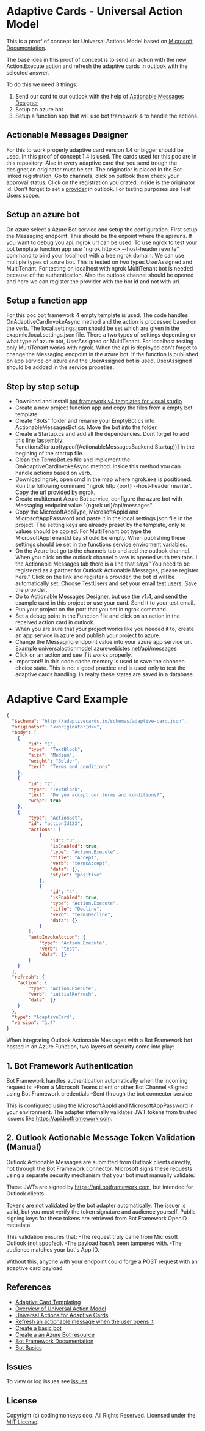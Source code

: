 # Adaptive Cards - Universal Action Model

This is a proof of concept for Universal Actions Model based on [Microsoft Documentation](https://learn.microsoft.com/en-us/outlook/actionable-messages/adaptive-card-expense-approval-sample?tabs=mobile).

The base idea in this proof of concept is to send an action with the new Action.Execute action and refresh the adaptive cards in outlook with the selected answer.

To do this we need 3 things:
1. Send our card to our outlook with the help of [Actionable Messages Designer](https://amdesigner.azurewebsites.net)
2. Setup an azure bot
3. Setup a function app that will use bot framework 4 to handle the actions.

## Actionable Messages Designer 
For this to work properly adaptive card version 1.4 or bigger should be used. In this proof of concept 1.4 is used. The cards used for this poc are in this repository.
Also in every adaptive card that you send trough the designer,an originator must be set. 
The originatior is placed in the Bot-linked registration. Go to channels, click on outlook them check your approval status. Click on the registration you crated, inside is the originator id.
Don't forget to set a [provider](https://outlook.office.com/connectors/oam/publish) in outlook. For testing purposes use Test Users scope.

## Setup an azure bot
On azure select a Azure Bot service and setup the configuration. 
First setup the Messaging endpoint. This should be the enpoint where the api runs. If you want to debug you api, ngrok url can be used.
To use ngrok to test your bot template function app use "ngrok http <<port>> --host-header rewrite" command to bind your localhost with a free ngrok domain. 
We can use multiple types of azure bot. This is tested on two types UserAssigned and MultiTenant. For testing on localhost with ngrok MultiTenant bot is needed because of the authentication.
Also the outlook channel should be opened and here we can register the provider with the bot id and not with url.

## Setup a function app
For this poc bot framework 4 empty template is used. The code handles OnAdaptiveCardInvokeAsync method and the action is processed based on the verb.
The local.settings.json should be set which are given in the exapmle.local.settings.json file. There a two types of settings depending on what type of azure bot, UserAssigned or MultiTenant.
For localhost testing only MultiTenant works with ngrok. When the api is deployed don't forget to change the Messaging endpoint in the azure bot.
If the function is published on app service on azure and the UserAssigned bot is used, UserAssigned should be addded in the service propeties.

## Step by step setup
- Download and install [bot framework v4 templates for visual studio](https://marketplace.visualstudio.com/items?itemName=BotBuilder.botbuilderv4)
- Create a new project function app and copy the files from a empty bot template.
- Create "Bots" folder and rename your EmptyBot.cs into ActionableMessagesBot.cs. Move the bot into the folder.
- Create a Startup.cs and add all the dependencies. Dont forget to add this line [assembly: FunctionsStartup(typeof(ActionableMessagesBackend.Startup))] in the begining of the startup file.
- Clean the TermsBot.cs file and implement the OnAdaptiveCardInvokeAsync method. Inside this method you can handle actions based on verb.
- Download ngrok, open cmd in the map where ngrok.exe is positioned. Run the following command "ngrok http {port} --host-header rewrite". Copy the url provided by ngrok.
- Create multitenant Azure Bot service, configure the azure bot with Messaging endpoint value "{ngrok url}/api/messages".
- Copy the MicrosoftAppType, MicrosoftAppId and MicrosoftAppPassword and paste it in the local.settings.json file in the project. The setting keys are already preset by the template, only te values should be copied. For MultiTenant bot type the MicrosoftAppTenantId key should be empty. When publishing these settings should be set in the functions service enviroment variables.
- On the Azure bot go to the channels tab and add the outlook channel. When you click on the outlook channel a vew is opened wuth two tabs. I the Actionable Messages tab there is a line that says "You need to be registered as a partner for Outlook Actionable Messages, please register here." Click on the link and register a provider, the bot id will be automatically set. Choose TestUsers and set your email test users. Save the provider.
- Go to [Actionable Messages Designer](https://amdesigner.azurewebsites.net), but use the v1.4, and send the example card in this project or use your card. Send it to your test email. 
- Run your project on the port that you set in ngrok command.
- Set a debug point in the Function file and click on an action in the received action card in outlook.
- When you are sure that your project works like you needed it to, create an app service in azure and publish your project to azure.
- Change the Messaging endpoint value into your azure app service url. Example universalactionmodel.azurewebistes.net/api/messages
- Click on an action and see if it works properly.
- Important!! In this code cache memory is used to save the choosen choice state. This is not a good practice and is used only to test the adaptive cards handling. In realty these states are saved in a database.

# Adaptive Card Example
```json
{
  "$schema": "http://adaptivecards.io/schemas/adaptive-card.json",
  "originator": "<<originatorId>>",
  "body": [
    {
        "id": "1",
        "type": "TextBlock",
        "size": "Medium",
        "weight": "Bolder",
        "text": "Terms and conditions"
    },
    {
        "id": "2",
        "type": "TextBlock",
        "text": "Do you accept our terms and conditions?",
        "wrap": true
    },
    {
        "type": "ActionSet",
        "id": "actionId123",
        "actions": [
            {
                "id": "3",
                "isEnabled": true,
                "type": "Action.Execute",
                "title": "Accept",
                "verb": "termsAccept",
                "data": {},
                "style": "positive"
            },
            {
                "id": "4",
                "isEnabled": true,
                "type": "Action.Execute",
                "title": "Decline",
                "verb": "termsDecline",
                "data": {}
            }
        ],
        "autoInvokeAction": {
            "type": "Action.Execute",
            "verb": "test",
            "data": {}
        }
    }
  ],
  "refresh": {
    "action": {
        "type": "Action.Execute",
        "verb": "initialRefresh",
        "data": {}
    }
  },
  "type": "AdaptiveCard",
  "version": "1.4"
}
```

When integrating Outlook Actionable Messages with a Bot Framework bot hosted in an Azure Function, two layers of security come into play:

## 1. Bot Framework Authentication
Bot Framework handles authentication automatically when the incoming request is:
-From a Microsoft Teams client or other Bot Channel
-Signed using Bot Framework credentials
-Sent through the bot connector service

This is configured using the MicrosoftAppId and MicrosoftAppPassword in your environment. The adapter internally validates JWT tokens from trusted issuers like https://api.botframework.com.

## 2. Outlook Actionable Message Token Validation (Manual)
Outlook Actionable Messages are submitted from Outlook clients directly, not through the Bot Framework connector. Microsoft signs these requests using a separate security mechanism that your bot must manually validate:

These JWTs are signed by https://api.botframework.com, but intended for Outlook clients.

Tokens are not validated by the bot adapter automatically.
The issuer is valid, but you must verify the token signature and audience yourself.
Public signing keys for these tokens are retrieved from Bot Framework OpenID metadata.

This validation ensures that:
-The request truly came from Microsoft Outlook (not spoofed).
-The payload hasn’t been tampered with.
-The audience matches your bot's App ID.

Without this, anyone with your endpoint could forge a POST request with an adaptive card payload.

## References
- [Adaptive Card Templating](https://learn.microsoft.com/en-us/adaptive-cards/templating/)
- [Overview of Universal Action Model](https://learn.microsoft.com/en-us/outlook/actionable-messages/universal-action-model)
- [Universal Actions for Adaptive Cards](https://learn.microsoft.com/en-us/outlook/actionable-messages/universal-action-model)
- [Refresh an actionable message when the user opens it](https://learn.microsoft.com/en-us/outlook/actionable-messages/auto-invoke)
- [Create a basic bot](https://learn.microsoft.com/en-us/azure/bot-service/bot-service-quickstart-create-bot?view=azure-bot-service-4.0&tabs=csharp%2Cvs)
- [Create a an Azure Bot resource](https://learn.microsoft.com/en-us/azure/bot-service/abs-quickstart?view=azure-bot-service-4.0&tabs=userassigned)
- [Bot Framework Documentation](https://docs.botframework.com)
- [Bot Basics](https://docs.microsoft.com/azure/bot-service/bot-builder-basics?view=azure-bot-service-4.0)

## Issues
To view or log issues see [issues](https://github.com/cdngmnks/actionable-messages-backend-dotnet/issues).

## License
Copyright (c) codingmonkeys doo. All Rights Reserved. Licensed under the [MIT License](https://github.com/cdngmnks/actionable-messages-backend-dotnet/blob/main/LICENSE).
